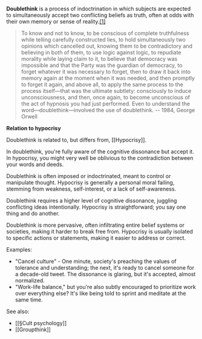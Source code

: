**Doublethink** is a process of indoctrination in which subjects are expected to simultaneously accept two conflicting beliefs as truth, often at odds with their own memory or sense of reality.[[1]](https://en.wikipedia.org/wiki/Doublethink#cite_note-ocel-1) 

> To know and not to know, to be conscious of complete truthfulness while telling carefully constructed lies, to hold simultaneously two opinions which cancelled out, knowing them to be contradictory and believing in both of them, to use logic against logic, to repudiate morality while laying claim to it, to believe that democracy was impossible and that the Party was the guardian of democracy, to forget whatever it was necessary to forget, then to draw it back into memory again at the moment when it was needed, and then promptly to forget it again, and above all, to apply the same process to the process itself—that was the ultimate subtlety: consciously to induce unconsciousness, and then, once again, to become unconscious of the act of hypnosis you had just performed. Even to understand the word—doublethink—involved the use of doublethink. -- 1984, George Orwell

**Relation to hypocrisy**

Doublethink is related to, but differs from, [[Hypocrisy]]. 

In doublethink, you're fully aware of the cognitive dissonance but accept it. In hypocrisy, you might very well be oblivious to the contradiction between your words and deeds.

Doublethink is often imposed or indoctrinated, meant to control or manipulate thought. Hypocrisy is generally a personal moral failing, stemming from weakness, self-interest, or a lack of self-awareness.

Doublethink requires a higher level of cognitive dissonance, juggling conflicting ideas intentionally. Hypocrisy is straightforward; you say one thing and do another.

Doublethink is more pervasive, often infiltrating entire belief systems or societies, making it harder to break free from. Hypocrisy is usually isolated to specific actions or statements, making it easier to address or correct.


Examples:

- "Cancel culture" - One minute, society's preaching the values of tolerance and understanding; the next, it's ready to cancel someone for a decade-old tweet. The dissonance is glaring, but it's accepted, almost normalized.
- "Work-life balance," but you're also subtly encouraged to prioritize work over everything else? It's like being told to sprint and meditate at the same time.

See also: 

- [[§Cult psychology]]
- [[Groupthink]]